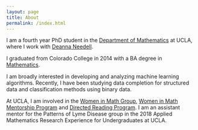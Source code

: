```yaml
---
layout: page
title: About
permalink: /index.html
---
```


I am a fourth year PhD student in the [Department of Mathematics](https://www.math.ucla.edu/) at UCLA, where I work with [Deanna Needell](http://www.math.ucla.edu/~deanna/index.html).
<!-- \\[a^2 + b^2 = c^2\\] -->
I graduated from Colorado College in 2014 with a BA degree in [Mathematics](https://www.coloradocollege.edu/academics/dept/mathematics/).

I am broadly interested in developing and analyzing machine learning algorithms. Recently, I have been studying data completion for structured data and classification methods using binary data.


At UCLA, I am involved in the [Women in Math Group](https://www.math.ucla.edu/grad/women-in-math),  [Women in Math Mentorship Program](https://www.math.ucla.edu/grad/women-in-math) and [Directed Reading Program](http://www.math.ucla.edu/~drp/). I am an assistant mentor for the Patterns of Lyme Disease group in the 2018 Applied Mathematics Research Experience for Undergraduates at UCLA.
